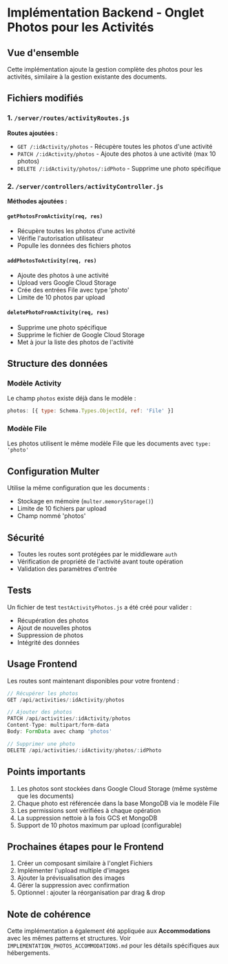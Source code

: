 # Implémentation Backend - Onglet Photos pour les Activités

## Vue d'ensemble
Cette implémentation ajoute la gestion complète des photos pour les activités, similaire à la gestion existante des documents.

## Fichiers modifiés

### 1. `/server/routes/activityRoutes.js`
**Routes ajoutées :**
- `GET /:idActivity/photos` - Récupère toutes les photos d'une activité
- `PATCH /:idActivity/photos` - Ajoute des photos à une activité (max 10 photos)
- `DELETE /:idActivity/photos/:idPhoto` - Supprime une photo spécifique

### 2. `/server/controllers/activityController.js`
**Méthodes ajoutées :**

#### `getPhotosFromActivity(req, res)`
- Récupère toutes les photos d'une activité
- Vérifie l'autorisation utilisateur
- Populle les données des fichiers photos

#### `addPhotosToActivity(req, res)`
- Ajoute des photos à une activité
- Upload vers Google Cloud Storage
- Crée des entrées File avec type 'photo'
- Limite de 10 photos par upload

#### `deletePhotoFromActivity(req, res)`
- Supprime une photo spécifique
- Supprime le fichier de Google Cloud Storage
- Met à jour la liste des photos de l'activité

## Structure des données

### Modèle Activity
Le champ `photos` existe déjà dans le modèle :
```javascript
photos: [{ type: Schema.Types.ObjectId, ref: 'File' }]
```

### Modèle File
Les photos utilisent le même modèle File que les documents avec `type: 'photo'`

## Configuration Multer
Utilise la même configuration que les documents :
- Stockage en mémoire (`multer.memoryStorage()`)
- Limite de 10 fichiers par upload
- Champ nommé 'photos'

## Sécurité
- Toutes les routes sont protégées par le middleware `auth`
- Vérification de propriété de l'activité avant toute opération
- Validation des paramètres d'entrée

## Tests
Un fichier de test `testActivityPhotos.js` a été créé pour valider :
- Récupération des photos
- Ajout de nouvelles photos
- Suppression de photos
- Intégrité des données

## Usage Frontend
Les routes sont maintenant disponibles pour votre frontend :

```javascript
// Récupérer les photos
GET /api/activities/:idActivity/photos

// Ajouter des photos
PATCH /api/activities/:idActivity/photos
Content-Type: multipart/form-data
Body: FormData avec champ 'photos'

// Supprimer une photo
DELETE /api/activities/:idActivity/photos/:idPhoto
```

## Points importants
1. Les photos sont stockées dans Google Cloud Storage (même système que les documents)
2. Chaque photo est référencée dans la base MongoDB via le modèle File
3. Les permissions sont vérifiées à chaque opération
4. La suppression nettoie à la fois GCS et MongoDB
5. Support de 10 photos maximum par upload (configurable)

## Prochaines étapes pour le Frontend
1. Créer un composant similaire à l'onglet Fichiers
2. Implémenter l'upload multiple d'images
3. Ajouter la prévisualisation des images
4. Gérer la suppression avec confirmation
5. Optionnel : ajouter la réorganisation par drag & drop

## Note de cohérence
Cette implémentation a également été appliquée aux **Accommodations** avec les mêmes patterns et structures. Voir `IMPLEMENTATION_PHOTOS_ACCOMMODATIONS.md` pour les détails spécifiques aux hébergements.
